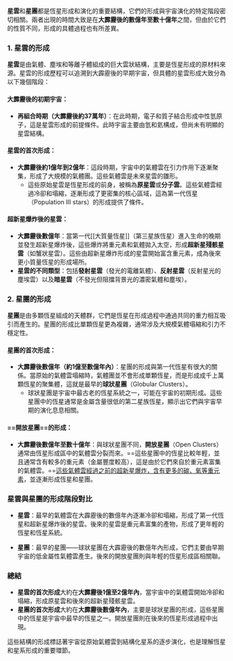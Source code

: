 **星雲**和**星團**都是恆星形成和演化的重要結構，它們的形成與宇宙演化的特定階段密切相關。兩者出現的時間大致是在**大霹靂後的數億年至數十億年**之間，但由於它們的性質不同，形成的具體過程也有所差異。

### 1. **星雲的形成**

**星雲**是由氣體、塵埃和等離子體組成的巨大雲狀結構，主要是恆星形成的原材料來源。星雲的形成歷程可以追溯到大霹靂後的早期宇宙，但具體的星雲形成大致分為以下幾個階段：

#### **大霹靂後的初期宇宙：**
- **再組合時期（大霹靂後約37萬年）**：在此時期，電子和質子結合形成中性氫原子，這是星雲形成的前提條件。此時宇宙主要由氫和氦構成，但尚未有明顯的星雲結構。

#### **星雲的首次形成：**
- **大霹靂後約1億年到2億年**：這段時期，宇宙中的氣體雲在引力作用下逐漸聚集，形成了大規模的氣體團。這些氣體雲是未來星雲的雛形。
  - 這些原始星雲是恆星形成的前身，被稱為**原星雲**或**分子雲**。這些氣體雲經過冷卻和塌縮，逐漸形成了更密集的核心區域，這為第一代恆星（Population III stars）的形成提供了條件。

#### **超新星爆炸後的星雲：**
- **大霹靂後數億年**：當第一代[[大質量恆星]]（第三星族恆星）進入生命的晚期並發生超新星爆炸後，這些爆炸將重元素和氣體拋入太空，形成**超新星殘骸星雲**（如蟹狀星雲）。這些由超新星爆炸形成的星雲開始富含重元素，成為後來更小質量恆星的形成場所。
- **星雲的不同類型**：包括**發射星雲**（發光的電離氣體）、**反射星雲**（反射星光的塵埃雲）以及**暗星雲**（不發光但阻擋背景光的濃密氣體和塵埃）。

### 2. **星團的形成**

**星團**是由多顆恆星組成的天體群，它們是恆星在形成過程中通過共同的重力相互吸引而產生的。星團的形成比單顆恆星更為複雜，通常涉及大規模氣體塌縮和引力不穩定性。

#### **星團的首次形成：**
- **大霹靂後數億年（約1億至數億年內）**：星團的形成與第一代恆星有很大的關係。當原始的氣體雲塌縮時，氣體團並不會形成單顆恆星，而是形成成千上萬顆恆星的聚集體，這就是最早的**球狀星團**（Globular Clusters）。
  - 球狀星團是宇宙中最古老的恆星系統之一，可能在宇宙的初期形成。這些星團中的恆星通常是金屬含量很低的第二星族恆星，顯示出它們與宇宙早期的演化息息相關。

#### **==開放星團==的形成：**
- **大霹靂後數億年至數十億年**：與球狀星團不同，**開放星團**（Open Clusters）通常由恆星形成區中的氣體雲分裂而來。==這些星團中的恆星比較年輕，並且通常含有較多的重元素（金屬豐度較高），這是由於它們來自於重元素富集的氣體雲。==[這些氣體雲經過之前的超新星爆炸，含有更多的碳、氧等重元素](obsidian://open?vault=%E5%9C%B0%E7%90%83%E7%A7%91%E5%AD%B8&file=%E6%96%B0%E7%89%88%2FCNO%E5%8F%8D%E6%87%89)，並逐漸形成恆星和星團。

### 星雲與星團的形成階段對比

- **星雲**：最早的氣體雲在大霹靂後的數億年內逐漸冷卻和塌縮，形成了第一代恆星和超新星爆炸後的星雲。後來的星雲是重元素富集的產物，形成了更年輕的恆星和恆星系統。
  
- **星團**：最早的星團——球狀星團在大霹靂後的數億年內形成，它們主要由早期宇宙的低金屬性氣體雲產生。後來的開放星團則與年輕的恆星形成區相關聯。

### 總結

- **星雲的首次形成**大約在**大霹靂後1億至2億年內**，當宇宙中的氣體雲開始冷卻和塌縮，形成原星雲和後來的超新星殘骸星雲。
- **星團的首次形成**大約在**大霹靂後數億年內**，主要是球狀星團的形成，這些星團中的恆星是宇宙中最早的恆星之一。開放星團則在後來的恆星形成過程中出現。

這些結構的形成標誌著宇宙從原始氣體雲到結構化星系的逐步演化，也是理解恆星和星系形成的重要環節。